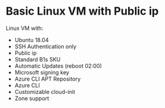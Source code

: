 # Basic Linux VM with Public ip

Linux VM with:

- Ubuntu 18.04
- SSH Authentication only
- Public ip
- Standard B1s SKU
- Automatic Updates (reboot 02:00)
- Microsoft signing key
- Azure CLI APT Repository
- Azure CLI
- Customizable cloud-init
- Zone support
